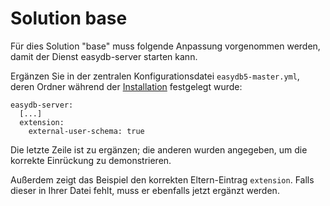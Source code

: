 # Solution base

Für dies Solution "base" muss folgende Anpassung vorgenommen werden, damit der Dienst easydb-server starten kann.

Ergänzen Sie in der zentralen Konfigurationsdatei `easydb5-master.yml`, deren Ordner während der [Installation](/sysadmin/installation/installation.html#datenablage-bestimmen) festgelegt wurde:

~~~~~
easydb-server:
  [...]
  extension:
    external-user-schema: true

~~~~~

Die letzte Zeile ist zu ergänzen; die anderen wurden angegeben, um die korrekte Einrückung zu demonstrieren.

Außerdem zeigt das Beispiel den korrekten Eltern-Eintrag `extension`. Falls dieser in Ihrer Datei fehlt, muss er ebenfalls jetzt ergänzt werden.
